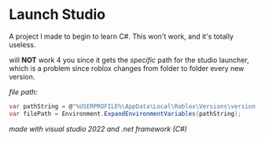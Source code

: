 # Launch Studio

A project I made to begin to learn C#. This won't work, and it's totally useless.

will **NOT** work 4 you since it gets the *specific* path for the studio launcher, which is a problem since roblox changes from folder to folder every new version.

*file path:*
```cs
var pathString = @"%USERPROFILE%\AppData\Local\Roblox\Versions\version-d6943a5e6de04dfb\RobloxStudioLauncherBeta.exe";
var filePath = Environment.ExpandEnvironmentVariables(pathString);
```


*made with visual studio 2022 and .net framework (C#)*
